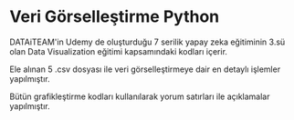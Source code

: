 # Veri Görselleştirme Python

DATAiTEAM'in Udemy de oluşturduğu 7 serilik yapay zeka eğitiminin 3.sü olan Data Visualization eğitimi kapsamındaki kodları içerir.

Ele alınan 5 .csv dosyası ile veri görselleştirmeye dair en detaylı işlemler yapılmıştır.

Bütün grafikleştirme kodları kullanılarak yorum satırları ile açıklamalar yapılmıştır.

